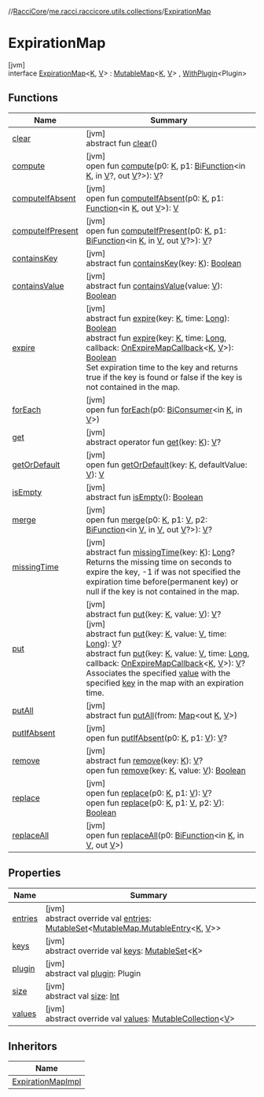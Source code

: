 //[RacciCore](../../../index.md)/[me.racci.raccicore.utils.collections](../index.md)/[ExpirationMap](index.md)

# ExpirationMap

[jvm]\
interface [ExpirationMap](index.md)&lt;[K](index.md), [V](index.md)&gt; : [MutableMap](https://kotlinlang.org/api/latest/jvm/stdlib/kotlin.collections/-mutable-map/index.html)&lt;[K](index.md), [V](index.md)&gt; , [WithPlugin](../../me.racci.raccicore.utils.extensions/-with-plugin/index.md)&lt;Plugin&gt;

## Functions

| Name | Summary |
|---|---|
| [clear](../-expiration-map-impl/index.md#1264776610%2FFunctions%2F-1216412040) | [jvm]<br>abstract fun [clear](../-expiration-map-impl/index.md#1264776610%2FFunctions%2F-1216412040)() |
| [compute](../-observable-map/index.md#-2125908806%2FFunctions%2F-1216412040) | [jvm]<br>open fun [compute](../-observable-map/index.md#-2125908806%2FFunctions%2F-1216412040)(p0: [K](index.md), p1: [BiFunction](https://docs.oracle.com/javase/8/docs/api/java/util/function/BiFunction.html)&lt;in [K](index.md), in [V](index.md)?, out [V](index.md)?&gt;): [V](index.md)? |
| [computeIfAbsent](../-observable-map/index.md#-2012194187%2FFunctions%2F-1216412040) | [jvm]<br>open fun [computeIfAbsent](../-observable-map/index.md#-2012194187%2FFunctions%2F-1216412040)(p0: [K](index.md), p1: [Function](https://docs.oracle.com/javase/8/docs/api/java/util/function/Function.html)&lt;in [K](index.md), out [V](index.md)&gt;): [V](index.md) |
| [computeIfPresent](../-observable-map/index.md#1357972273%2FFunctions%2F-1216412040) | [jvm]<br>open fun [computeIfPresent](../-observable-map/index.md#1357972273%2FFunctions%2F-1216412040)(p0: [K](index.md), p1: [BiFunction](https://docs.oracle.com/javase/8/docs/api/java/util/function/BiFunction.html)&lt;in [K](index.md), in [V](index.md), out [V](index.md)?&gt;): [V](index.md)? |
| [containsKey](../-observable-map/index.md#189495335%2FFunctions%2F-1216412040) | [jvm]<br>abstract fun [containsKey](../-observable-map/index.md#189495335%2FFunctions%2F-1216412040)(key: [K](index.md)): [Boolean](https://kotlinlang.org/api/latest/jvm/stdlib/kotlin/-boolean/index.html) |
| [containsValue](../-observable-map/index.md#-337993863%2FFunctions%2F-1216412040) | [jvm]<br>abstract fun [containsValue](../-observable-map/index.md#-337993863%2FFunctions%2F-1216412040)(value: [V](index.md)): [Boolean](https://kotlinlang.org/api/latest/jvm/stdlib/kotlin/-boolean/index.html) |
| [expire](expire.md) | [jvm]<br>abstract fun [expire](expire.md)(key: [K](index.md), time: [Long](https://kotlinlang.org/api/latest/jvm/stdlib/kotlin/-long/index.html)): [Boolean](https://kotlinlang.org/api/latest/jvm/stdlib/kotlin/-boolean/index.html)<br>abstract fun [expire](expire.md)(key: [K](index.md), time: [Long](https://kotlinlang.org/api/latest/jvm/stdlib/kotlin/-long/index.html), callback: [OnExpireMapCallback](../index.md#747812612%2FClasslikes%2F-1216412040)&lt;[K](index.md), [V](index.md)&gt;): [Boolean](https://kotlinlang.org/api/latest/jvm/stdlib/kotlin/-boolean/index.html)<br>Set expiration time to the key and returns true if the key is found or false if the key is not contained in the map. |
| [forEach](../-observable-map/index.md#1890068580%2FFunctions%2F-1216412040) | [jvm]<br>open fun [forEach](../-observable-map/index.md#1890068580%2FFunctions%2F-1216412040)(p0: [BiConsumer](https://docs.oracle.com/javase/8/docs/api/java/util/function/BiConsumer.html)&lt;in [K](index.md), in [V](index.md)&gt;) |
| [get](../-observable-map/index.md#1589144509%2FFunctions%2F-1216412040) | [jvm]<br>abstract operator fun [get](../-observable-map/index.md#1589144509%2FFunctions%2F-1216412040)(key: [K](index.md)): [V](index.md)? |
| [getOrDefault](../-observable-map/index.md#1493482850%2FFunctions%2F-1216412040) | [jvm]<br>open fun [getOrDefault](../-observable-map/index.md#1493482850%2FFunctions%2F-1216412040)(key: [K](index.md), defaultValue: [V](index.md)): [V](index.md) |
| [isEmpty](../-observable-map/index.md#-1708477740%2FFunctions%2F-1216412040) | [jvm]<br>abstract fun [isEmpty](../-observable-map/index.md#-1708477740%2FFunctions%2F-1216412040)(): [Boolean](https://kotlinlang.org/api/latest/jvm/stdlib/kotlin/-boolean/index.html) |
| [merge](../-observable-map/index.md#1519727293%2FFunctions%2F-1216412040) | [jvm]<br>open fun [merge](../-observable-map/index.md#1519727293%2FFunctions%2F-1216412040)(p0: [K](index.md), p1: [V](index.md), p2: [BiFunction](https://docs.oracle.com/javase/8/docs/api/java/util/function/BiFunction.html)&lt;in [V](index.md), in [V](index.md), out [V](index.md)?&gt;): [V](index.md)? |
| [missingTime](missing-time.md) | [jvm]<br>abstract fun [missingTime](missing-time.md)(key: [K](index.md)): [Long](https://kotlinlang.org/api/latest/jvm/stdlib/kotlin/-long/index.html)?<br>Returns the missing time on seconds to expire the key, -1 if was not specified the expiration time before(permanent key) or null if the key is not contained in the map. |
| [put](index.md#1076499965%2FFunctions%2F-1216412040) | [jvm]<br>abstract fun [put](index.md#1076499965%2FFunctions%2F-1216412040)(key: [K](index.md), value: [V](index.md)): [V](index.md)?<br>[jvm]<br>abstract fun [put](put.md)(key: [K](index.md), value: [V](index.md), time: [Long](https://kotlinlang.org/api/latest/jvm/stdlib/kotlin/-long/index.html)): [V](index.md)?<br>abstract fun [put](put.md)(key: [K](index.md), value: [V](index.md), time: [Long](https://kotlinlang.org/api/latest/jvm/stdlib/kotlin/-long/index.html), callback: [OnExpireMapCallback](../index.md#747812612%2FClasslikes%2F-1216412040)&lt;[K](index.md), [V](index.md)&gt;): [V](index.md)?<br>Associates the specified [value](put.md) with the specified [key](put.md) in the map with an expiration time. |
| [putAll](../-expiration-map-impl/index.md#-1770992861%2FFunctions%2F-1216412040) | [jvm]<br>abstract fun [putAll](../-expiration-map-impl/index.md#-1770992861%2FFunctions%2F-1216412040)(from: [Map](https://kotlinlang.org/api/latest/jvm/stdlib/kotlin.collections/-map/index.html)&lt;out [K](index.md), [V](index.md)&gt;) |
| [putIfAbsent](../-expiration-map-impl/index.md#-255529517%2FFunctions%2F-1216412040) | [jvm]<br>open fun [putIfAbsent](../-expiration-map-impl/index.md#-255529517%2FFunctions%2F-1216412040)(p0: [K](index.md), p1: [V](index.md)): [V](index.md)? |
| [remove](index.md#-121413961%2FFunctions%2F-1216412040) | [jvm]<br>abstract fun [remove](index.md#-121413961%2FFunctions%2F-1216412040)(key: [K](index.md)): [V](index.md)?<br>open fun [remove](../-expiration-map-impl/index.md#351754838%2FFunctions%2F-1216412040)(key: [K](index.md), value: [V](index.md)): [Boolean](https://kotlinlang.org/api/latest/jvm/stdlib/kotlin/-boolean/index.html) |
| [replace](../-expiration-map-impl/index.md#1894614946%2FFunctions%2F-1216412040) | [jvm]<br>open fun [replace](../-expiration-map-impl/index.md#1894614946%2FFunctions%2F-1216412040)(p0: [K](index.md), p1: [V](index.md)): [V](index.md)?<br>open fun [replace](../-expiration-map-impl/index.md#-1618274495%2FFunctions%2F-1216412040)(p0: [K](index.md), p1: [V](index.md), p2: [V](index.md)): [Boolean](https://kotlinlang.org/api/latest/jvm/stdlib/kotlin/-boolean/index.html) |
| [replaceAll](../-observable-map/index.md#-616367665%2FFunctions%2F-1216412040) | [jvm]<br>open fun [replaceAll](../-observable-map/index.md#-616367665%2FFunctions%2F-1216412040)(p0: [BiFunction](https://docs.oracle.com/javase/8/docs/api/java/util/function/BiFunction.html)&lt;in [K](index.md), in [V](index.md), out [V](index.md)&gt;) |

## Properties

| Name | Summary |
|---|---|
| [entries](../-observable-map/index.md#313986111%2FProperties%2F-1216412040) | [jvm]<br>abstract override val [entries](../-observable-map/index.md#313986111%2FProperties%2F-1216412040): [MutableSet](https://kotlinlang.org/api/latest/jvm/stdlib/kotlin.collections/-mutable-set/index.html)&lt;[MutableMap.MutableEntry](https://kotlinlang.org/api/latest/jvm/stdlib/kotlin.collections/-mutable-map/-mutable-entry/index.html)&lt;[K](index.md), [V](index.md)&gt;&gt; |
| [keys](../-observable-map/index.md#-1153773961%2FProperties%2F-1216412040) | [jvm]<br>abstract override val [keys](../-observable-map/index.md#-1153773961%2FProperties%2F-1216412040): [MutableSet](https://kotlinlang.org/api/latest/jvm/stdlib/kotlin.collections/-mutable-set/index.html)&lt;[K](index.md)&gt; |
| [plugin](../../me.racci.raccicore.utils.extensions/-with-plugin/plugin.md) | [jvm]<br>abstract val [plugin](../../me.racci.raccicore.utils.extensions/-with-plugin/plugin.md): Plugin |
| [size](../-observable-map/index.md#-157521630%2FProperties%2F-1216412040) | [jvm]<br>abstract val [size](../-observable-map/index.md#-157521630%2FProperties%2F-1216412040): [Int](https://kotlinlang.org/api/latest/jvm/stdlib/kotlin/-int/index.html) |
| [values](../-observable-map/index.md#211311497%2FProperties%2F-1216412040) | [jvm]<br>abstract override val [values](../-observable-map/index.md#211311497%2FProperties%2F-1216412040): [MutableCollection](https://kotlinlang.org/api/latest/jvm/stdlib/kotlin.collections/-mutable-collection/index.html)&lt;[V](index.md)&gt; |

## Inheritors

| Name |
|---|
| [ExpirationMapImpl](../-expiration-map-impl/index.md) |
